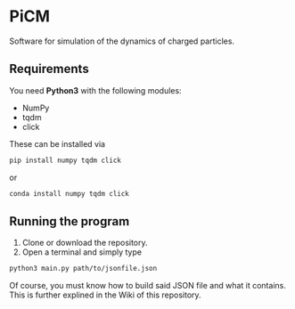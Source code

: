 # PiCM

Software for simulation of the dynamics of charged particles.

## Requirements

You need **Python3** with the following modules:
* NumPy
* tqdm
* click

These can be installed via 
```bash
pip install numpy tqdm click
```

or

```bash
conda install numpy tqdm click
```

## Running the program
1. Clone or download the repository.
2. Open a terminal and simply type 
```bash
python3 main.py path/to/jsonfile.json
```

Of course, you must know how to build said JSON file and what it contains. This is further explined in the Wiki of this repository.
